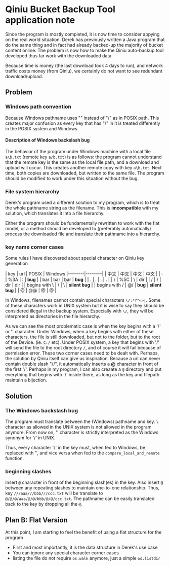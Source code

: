 #  Qiniu Bucket Backup Tool application note

Since the program is mostly completed, it is now time to consider appying on the real world situation. Derek has previously written a Java program that do the same thing and in fact had already backed-up the majority of bucket content online. The problem is now how to make the Qiniu auto-backup tool developed thus far work with the downloaded data.

Because time is money (the last download took 4 days to run), and network traffic costs money (from Qiniu), we certainly do not want to see redundant download/upload.

## Problem

### Windows path convention

Because Windows pathname uses "\" instead of "/" as in POSIX path. This creates major confusion as every key that has "/" in it is treated differently in the POSIX system and Windows.

#### Description of Windows backslash bug

The behavior of the program under Windows machine with a local file `a\b.txt` (remote key `a/b.txt`) is as follows: the program cannot understand that the remote key is the same as the local file path, and a download and upload will occur. This creates another remote copy with key `a\b.txt`. Next time, both copies are downloaded, but written to the same file. The program should be modified to work under this situation without the bug.

### File system hierarchy

Derek's program used a different solution to my program, which is to treat the whole pathname string as the filename. This is **imcompatible** with my solution, which translates it into a file hierarchy.

Either the program should be fundamentally rewritten to work with the flat model, or a method should be developed to (preferably automatically) process the downloaded file and translate their pathname into a hierarchy.

### key name corner cases

Some rules I have discovered about special character on Qiniu key generation

| key | url |  POSIX  | Windows
|--------|--------|
| 中文 | 中文 | 中文 | 中文 |
| :             | %3A | :       | **bug**   |
| bar           | bar | bar     | **bug**   |
| .             | .   | .       | .   |
| \             | %5C | \       | dir |
| /             | /   | dir     | dir |
| begins with \ | \  | \        |  **silent bug**  |
| begins with / | @/  | **bug** |  **silent bug**  |
| @             | @@  | @       |  @  |

In Windows, filenames cannot contain special characters `\/:*?"<>|`. Some of these characters work in UNIX system but it is wise to say they should be considered illegal in the backup system. Especially with `\/`, they will be interpreted as directories in the file hierarchy.

As we can see the most problematic case is when the key begins with a '/' or '\' character. Under Windows, when a key begins with either of these characters, the file is still downloaded, but not to the folder, but to the root of the Device. (ie. `C:/` etc). Under POSIX system, a key that begins with '/' will send the file to the root directory `/`, and of course it will fail because of permission error. These two corner cases need to be dealt with. Perhaps, the solution by Qiniu itself can give us inspiration. Because a url can never contain double slash "//", it automatically inserts a **@** character in front of the first '/'. Perhaps in my program, I can also creaate a `@` directory and put everything that begins with '/' inside there, as long as the key and filepath maintain a bijection.

## Solution

### The Windows backslash bug

The program must translate between the (Windows) pathname and key. `\` character as allowed in the UNIX system is not allowed in the program anymore. From now on, '\' character is strictly interpreted as the Windows synonym for '/' in UNIX.

Thus, every character '/' in the key must, when fed to Windows, be replaced with '\', and vice versa when fed to the `compare_local_and_remote` function.

### beginning slashes

Insert `@` character in front of the beginning slash(es) in the key. Also insert `@` between any repeating slashes to maintain one-to-one relationship. Thus, key `///aaa///bbb///ccc.txt` will be translate to `@/@/@/aaa/@/@/bbb/@/@/ccc.txt`. The pathname can be easily translated back to the key by dropping all the `@`.

## Plan B: Flat Version

At this point, I am starting to feel the benefit of using a flat structure for the program

- First and most importantly, it is the data structure in Derek's use case
- You can ignore any special character corner cases
- listing the file do not require `os.walk` anymore, just a simple `os.listdir`